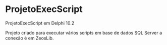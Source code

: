 # ProjetoExecScript
ProjetoExecScript em Delphi 10.2

Projeto criado para executar vários scripts em base de dados SQL Server
a conexão é em ZeosLib.

